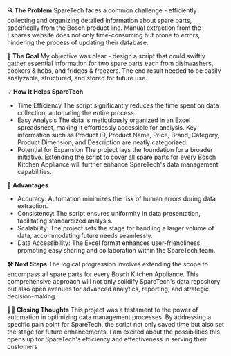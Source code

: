 **🔍 The Problem**
SpareTech faces a common challenge - efficiently collecting and organizing detailed information about spare parts, specifically from the Bosch product line. Manual extraction from the Espares website does not only time-consuming but prone to errors, hindering the process of updating their database.

**🎯 The Goal**
My objective was clear - design a script that could swiftly gather essential information for two spare parts each from dishwashers, cookers & hobs, and fridges & freezers. The end result needed to be easily analyzable, structured, and stored for future use.

💡 **How It Helps SpareTech**
- Time Efficiency
The script significantly reduces the time spent on data collection, automating the entire process.
- Easy Analysis
The data is meticulously organized in an Excel spreadsheet, making it effortlessly accessible for analysis. Key information such as Product ID, Product Name, Price, Brand, Category, Product Dimension, and Description are neatly categorized.
- Potential for Expansion
The project lays the foundation for a broader initiative. Extending the script to cover all spare parts for every Bosch Kitchen Appliance will further enhance SpareTech's data management capabilities.

**🚀 Advantages**
- Accuracy: Automation minimizes the risk of human errors during data extraction.
- Consistency: The script ensures uniformity in data presentation, facilitating standardized analysis.
- Scalability: The project sets the stage for handling a larger volume of data, accommodating future needs seamlessly.
- Data Accessibility: The Excel format enhances user-friendliness, promoting easy sharing and collaboration within the SpareTech team.

**🛠️ Next Steps**
The logical progression involves extending the scope to encompass all spare parts for every Bosch Kitchen Appliance. This comprehensive approach will not only solidify SpareTech's data repository but also open avenues for advanced analytics, reporting, and strategic decision-making.

**👩‍💻 Closing Thoughts**
This project was a testament to the power of automation in optimizing data management processes. By addressing a specific pain point for SpareTech, the script not only saved time but also set the stage for future enhancements. I am excited about the possibilities this opens up for SpareTech's efficiency and effectiveness in serving their customers
